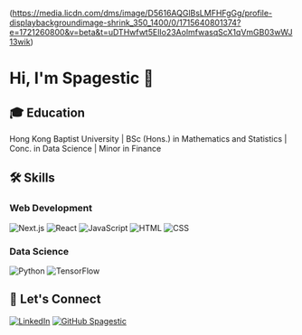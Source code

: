 (https://media.licdn.com/dms/image/D5616AQGlBsLMFHFgGg/profile-displaybackgroundimage-shrink_350_1400/0/1715640801374?e=1721260800&v=beta&t=uDTHwfwt5ElIo23AolmfwasqScX1qVmGB03wWJ13wik)
# Hi, I'm Spagestic 👋 

## 🎓 Education
Hong Kong Baptist University | BSc (Hons.) in Mathematics and Statistics | Conc. in Data Science | Minor in Finance

## 🛠️ Skills
### Web Development
![Next.js](https://img.shields.io/badge/-Next.js-blue?style=flat-square&logo=next.js)
![React](https://img.shields.io/badge/-React-blue?style=flat-square&logo=react)
![JavaScript](https://img.shields.io/badge/-JavaScript-yellow?style=flat-square&logo=javascript)
![HTML](https://img.shields.io/badge/-HTML-orange?style=flat-square&logo=html5)
![CSS](https://img.shields.io/badge/-CSS-green?style=flat-square&logo=css3)

### Data Science
![Python](https://img.shields.io/badge/-Python-purple?style=flat-square&logo=python)
![TensorFlow](https://img.shields.io/badge/-TensorFlow-red?style=flat-square&logo=tensorflow)

## 🚀 Let's Connect
[![LinkedIn](https://img.shields.io/badge/LinkedIn-blue?style=flat&logo=linkedin&labelColor=blue&link=https://www.linkedin.com/in/spagestic/)](https://www.linkedin.com/in/spagestic/)
[![GitHub Spagestic](https://img.shields.io/github/followers/spagestic?label=follow&style=social)](https://github.com/spagestic)

